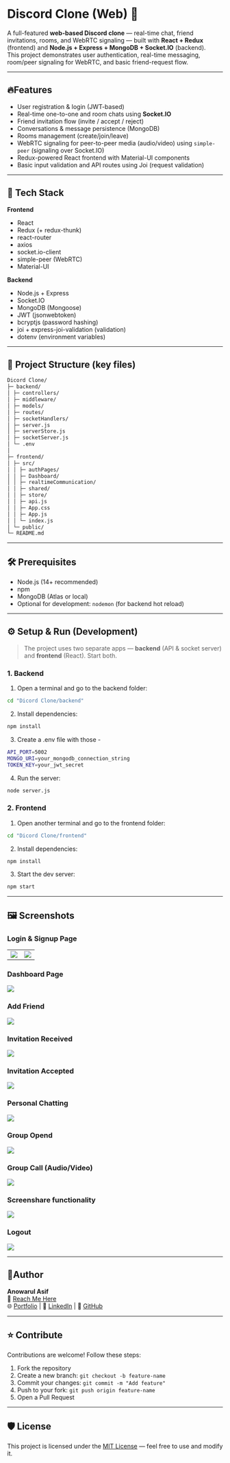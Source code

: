 # Discord Clone (Web) 🚀

A full-featured **web-based Discord clone** — real-time chat, friend invitations, rooms, and WebRTC signaling — built with **React + Redux** (frontend) and **Node.js + Express + MongoDB + Socket.IO** (backend).  
This project demonstrates user authentication, real-time messaging, room/peer signaling for WebRTC, and basic friend-request flow.

---

## 🔥Features

- User registration & login (JWT-based)
- Real-time one-to-one and room chats using **Socket.IO**
- Friend invitation flow (invite / accept / reject)
- Conversations & message persistence (MongoDB)
- Rooms management (create/join/leave)
- WebRTC signaling for peer-to-peer media (audio/video) using `simple-peer` (signaling over Socket.IO)
- Redux-powered React frontend with Material-UI components
- Basic input validation and API routes using Joi (request validation)

---

## 🧭 Tech Stack

**Frontend**
- React
- Redux (+ redux-thunk)
- react-router
- axios
- socket.io-client
- simple-peer (WebRTC)
- Material-UI

**Backend**
- Node.js + Express
- Socket.IO
- MongoDB (Mongoose)
- JWT (jsonwebtoken)
- bcryptjs (password hashing)
- joi + express-joi-validation (validation)
- dotenv (environment variables)

---

## 📁 Project Structure (key files)
```bash
Dicord Clone/
├─ backend/
│ ├─ controllers/
│ ├─ middleware/
│ ├─ models/
│ ├─ routes/
│ ├─ socketHandlers/
│ ├─ server.js 
│ ├─ serverStore.js
│ ├─ socketServer.js
│ └─ .env
│
├─ frontend/
│ ├─ src/
│ │ ├─ authPages/
│ │ ├─ Dashboard/
│ │ ├─ realtimeCommunication/ 
│ │ ├─ shared/
│ │ ├─ store/
│ │ ├─ api.js 
│ │ ├─ App.css
│ │ ├─ App.js 
│ │ └─ index.js
│ └─ public/
└─ README.md
```
---

## 🛠 Prerequisites

- Node.js (14+ recommended)
- npm
- MongoDB (Atlas or local)
- Optional for development: `nodemon` (for backend hot reload)

---

## ⚙️ Setup & Run (Development)

> The project uses two separate apps — **backend** (API & socket server) and **frontend** (React). Start both.

### 1. Backend

1. Open a terminal and go to the backend folder:

```bash
cd "Dicord Clone/backend"
```

2. Install dependencies:
```bash
npm install
```

3. Create a .env file with those - 
```bash
API_PORT=5002
MONGO_URI=your_mongodb_connection_string
TOKEN_KEY=your_jwt_secret
```

4. Run the server:
```bash
node server.js
```

### 2. Frontend

1. Open another terminal and go to the frontend folder:

```bash
cd "Dicord Clone/frontend"
```

2. Install dependencies:
```bash
npm install
```

3. Start the dev server:
```bash
npm start
```
---

## 🖼️ Screenshots

### Login & Signup Page
<table>
 <tr>
   <td> <img src="/screenshots/1.PNG"/></td>
   <td> <img src="/screenshots/2.PNG"/></td>
 </tr> 
</table>

### Dashboard Page
<img src="/screenshots/3.PNG"/>

### Add Friend
<img src="/screenshots/4.PNG"/>

### Invitation Received 
<img src="/screenshots/5.PNG"/>

### Invitation Accepted
<img src="/screenshots/6.PNG"/>

### Personal Chatting 
<img src="/screenshots/7.PNG"/>

### Group Opend
<img src="/screenshots/8.PNG"/>

### Group Call (Audio/Video) 
<img src="/screenshots/9.PNG"/>

### Screenshare functionality 
<img src="/screenshots/10.PNG"/>

### Logout 
<img src="/screenshots/11.PNG"/>

--- 
## 📝Author

**Anowarul Asif**  
📧 [Reach Me Here](mailto:anowarul.asif@gmail.com)  
🌐 [Portfolio](https://anowarulasif.netlify.app/) | 🔗 [LinkedIn](https://www.linkedin.com/in/anowarul-asif/) | 🐙 [GitHub](https://github.com/StewieGriffin17)

---

## ⭐ Contribute

Contributions are welcome! Follow these steps:
1. Fork the repository  
2. Create a new branch: `git checkout -b feature-name`  
3. Commit your changes: `git commit -m "Add feature"`  
4. Push to your fork: `git push origin feature-name`  
5. Open a Pull Request  

---

## 🛡️ License

This project is licensed under the [MIT License](https://opensource.org/licenses/MIT) — feel free to use and modify it.